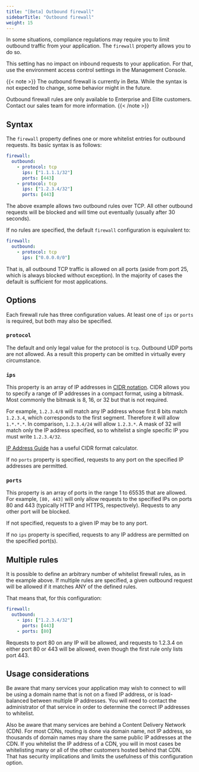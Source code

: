 ```yaml
---
title: "[Beta] Outbound firewall"
sidebarTitle: "Outbound firewall"
weight: 15
---
```


In some situations, compliance regulations may require you to limit outbound traffic from your application.  The `firewall` property allows you to do so.

This setting has no impact on inbound requests to your application.  For that, use the environment access control settings in the Management Console.

{{< note >}}
The outbound firewall is currently in Beta.  While the syntax is not expected to change, some behavior might in the future.

Outbound firewall rules are only available to Enterprise and Elite customers. Contact our sales team for more information.
{{< /note >}}

## Syntax

The `firewall` property defines one or more whitelist entries for outbound requests.  Its basic syntax is as follows:

```yaml
firewall:
  outbound:
    - protocol: tcp
      ips: ["1.1.1.1/32"]
      ports: [443]
    - protocol: tcp
      ips: ["1.2.3.4/32"]
      ports: [443]
```

The above example allows two outbound rules over TCP.  All other outbound requests will be blocked and will time out eventually (usually after 30 seconds).

If no rules are specified, the default `firewall` configuration is equivalent to:

```yaml
firewall:
  outbound:
    - protocol: tcp
      ips: ["0.0.0.0/0"]
```

That is, all outbound TCP traffic is allowed on all ports (aside from port 25, which is always blocked without exception).  In the majority of cases the default is sufficient for most applications.

## Options

Each firewall rule has three configuration values.  At least one of `ips` or `ports` is required, but both may also be specified.

### `protocol`

The default and only legal value for the protocol is `tcp`.  Outbound UDP ports are not allowed.  As a result this property can be omitted in virtually every circumstance.

### `ips`

This property is an array of IP addresses in [CIDR notation](https://en.wikipedia.org/wiki/Classless_Inter-Domain_Routing).  CIDR allows you to specify a range of IP addresses in a compact format, using a bitmask.  Most commonly the bitmask is 8, 16, or 32 but that is not required.

For example, `1.2.3.4/8` will match any IP address whose first 8 bits match `1.2.3.4`, which corresponds to the first segment.  Therefore it will allow `1.*.*.*`.  In comparison, `1.2.3.4/24` will allow `1.2.3.*`.  A mask of 32 will match only the IP address specified, so to whitelist a single specific IP you must write `1.2.3.4/32`.

[IP Address Guide](https://ipaddressguide.com/cidr) has a useful CIDR format calculator.

If no `ports` property is specified, requests to any port on the specified IP addresses are permitted.

### `ports`

This property is an array of ports in the range 1 to 65535 that are allowed.  For example, `[80, 443]` will only allow requests to the specified IPs on ports 80 and 443 (typically HTTP and HTTPS, respectively).  Requests to any other port will be blocked.

If not specified, requests to a given IP may be to any port.

If no `ips` property is specified, requests to any IP address are permitted on the specified port(s).

## Multiple rules

It is possible to define an arbitrary number of whitelist firewall rules, as in the example above.  If multiple rules are specified, a given outbound request will be allowed if it matches ANY of the defined rules.

That means that, for this configuration:

```yaml
firewall:
  outbound:
    - ips: ["1.2.3.4/32"]
      ports: [443]
    - ports: [80]
```

Requests to port 80 on any IP will be allowed, and requests to 1.2.3.4 on either port 80 or 443 will be allowed, even though the first rule only lists port 443.

## Usage considerations

Be aware that many services your application may wish to connect to will be using a domain name that is not on a fixed IP address, or is load-balanced between multiple IP addresses.  You will need to contact the administrator of that service in order to determine the correct IP addresses to whitelist.

Also be aware that many services are behind a Content Delivery Network (CDN).  For most CDNs, routing is done via domain name, not IP address, so thousands of domain names may share the same public IP addresses at the CDN.  If you whitelist the IP address of a CDN, you will in most cases be whitelisting many or all of the other customers hosted behind that CDN.  That has security implications and limits the usefulness of this configuration option.
